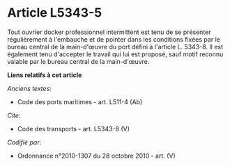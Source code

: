 # Article L5343-5

Tout ouvrier docker professionnel intermittent est tenu de se présenter régulièrement à l'embauche et de pointer dans les
conditions fixées par le bureau central de la main-d'œuvre du port défini à l'article L. 5343-8. Il est également tenu
d'accepter le travail qui lui est proposé, sauf motif reconnu valable par le bureau central de la main-d'œuvre.

**Liens relatifs à cet article**

_Anciens textes_:

  - Code des ports maritimes - art. L511-4 (Ab)

_Cite_:

  - Code des transports - art. L5343-8 (V)

_Codifié par_:

  - Ordonnance n°2010-1307 du 28 octobre 2010 - art. (V)
